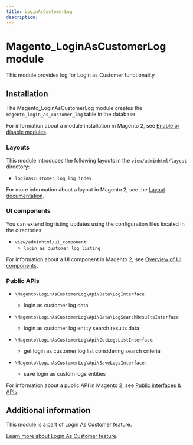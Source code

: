 ```yaml
---
title: LoginAsCustomerLog
description: 
---
```


# Magento_LoginAsCustomerLog module

This module provides log for Login as Customer functionality

## Installation

The Magento_LoginAsCustomerLog module creates the `magento_login_as_customer_log` table in the database.

For information about a module installation in Magento 2, see [Enable or disable modules](https://experienceleague.adobe.com/docs/commerce-operations/installation-guide/tutorials/manage-modules.html).

### Layouts

This module introduces the following layouts in the `view/adminhtml/layout` directory:

- `loginascustomer_log_log_index`

For more information about a layout in Magento 2, see the [Layout documentation](https://developer.adobe.com/commerce/frontend-core/guide/layouts/).

### UI components

You can extend log listing updates using the configuration files located in the directories

- `view/adminhtml/ui_component`:
    - `login_as_customer_log_listing`

For information about a UI component in Magento 2, see [Overview of UI components](https://developer.adobe.com/commerce/frontend-core/ui-components/).

### Public APIs

- `\Magento\LoginAsCustomerLog\Api\Data\LogInterface`
    - login as customer log data

- `\Magento\LoginAsCustomerLog\Api\Data\LogSearchResultsInterface`
    - login as customer log entity search results data

- `\Magento\LoginAsCustomerLog\Api\GetLogsListInterface`:
    - get login as customer log list considering search criteria

- `\Magento\LoginAsCustomerLog\Api\SaveLogsInterface`:
    - save login as custom logs entities

For information about a public API in Magento 2, see [Public interfaces & APIs](https://developer.adobe.com/commerce/php/development/components/api-concepts/).

## Additional information

This module is a part of Login As Customer feature.

[Learn more about Login As Customer feature](https://experienceleague.adobe.com/docs/commerce-admin/customers/customer-accounts/manage/login-as-customer.html).
